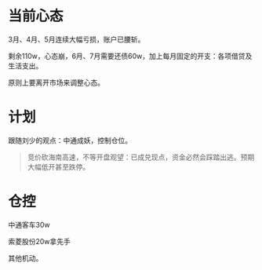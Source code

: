 # 当前心态

3月、4月、5月连续大幅亏损，账户已腰斩。

剩余110w，心态崩，6月、7月需要还债60w，加上每月固定的开支：各项借贷及生活支出。

原则上要离开市场来调整心态。

# 计划

跟随刘少的观点：中通成妖，控制仓位。

> 竞价砍海南高速，不等开盘观望：已成兑现点，资金必然会踩踏出逃。预期大幅低开甚至跌停。

# 仓控

中通客车30w

索菱股份20w拿先手

其他机动。